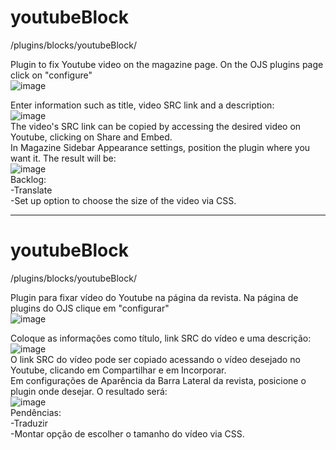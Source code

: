 <b><h1> youtubeBlock </h1></b>

/plugins/blocks/youtubeBlock/

Plugin to fix Youtube video on the magazine page. On the OJS plugins page click on "configure" <br>
![image](https://user-images.githubusercontent.com/114300053/227536481-0abc6b0a-ee87-4966-8433-679a9334979a.png) <br>

Enter information such as title, video SRC link and a description:<br>
![image](https://user-images.githubusercontent.com/114300053/227537132-9ed0763e-3e53-4ec0-a351-f590fa34e4ae.png) <br>
The video's SRC link can be copied by accessing the desired video on Youtube, clicking on Share and Embed. <br>
In Magazine Sidebar Appearance settings, position the plugin where you want it. The result will be: <br>
![image](https://user-images.githubusercontent.com/114300053/227539035-25fce123-5d9e-41d6-8095-4daec732acbd.png) <br>
Backlog: <br>
-Translate <br>
-Set up option to choose the size of the video via CSS.

<hr>

<b><h1> youtubeBlock </h1></b>

/plugins/blocks/youtubeBlock/

Plugin para fixar vídeo do Youtube na página da revista. Na página de plugins do OJS clique em "configurar" <br>
![image](https://user-images.githubusercontent.com/114300053/227536481-0abc6b0a-ee87-4966-8433-679a9334979a.png) <br>

Coloque as informações como título, link SRC do vídeo e uma descrição:<br>
![image](https://user-images.githubusercontent.com/114300053/227537132-9ed0763e-3e53-4ec0-a351-f590fa34e4ae.png) <br>
O link SRC do vídeo pode ser copiado acessando o vídeo desejado no Youtube, clicando em Compartilhar e em Incorporar. <br>
Em configurações de Aparência da Barra Lateral da revista, posicione o plugin onde desejar. O resultado será: <br>
![image](https://user-images.githubusercontent.com/114300053/227539035-25fce123-5d9e-41d6-8095-4daec732acbd.png) <br>
Pendências: <br>
-Traduzir <br>
-Montar opção de escolher o tamanho do vídeo via CSS.



